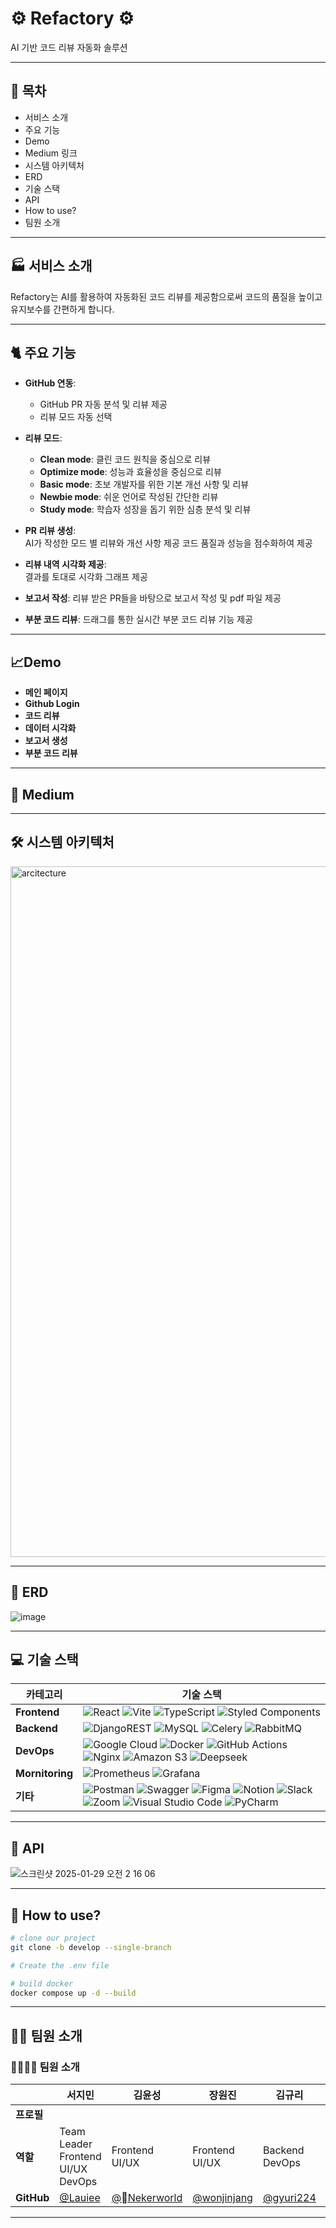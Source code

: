 # ⚙️ Refactory ⚙️
AI 기반 코드 리뷰 자동화 솔루션  

---

## 📖 목차  
- 서비스 소개  
- 주요 기능
- Demo
- Medium 링크  
- 시스템 아키텍처  
- ERD  
- 기술 스택  
- API
- How to use?
- 팀원 소개  

---

## 🏭 서비스 소개  
Refactory는 AI를 활용하여 자동화된 코드 리뷰를 제공함으로써 코드의 품질을 높이고 유지보수를 간편하게 합니다.  

---

## 🐈 주요 기능  
- **GitHub 연동**:  
  - GitHub PR 자동 분석 및 리뷰 제공  
  - 리뷰 모드 자동 선택  

- **리뷰 모드**:  
  - **Clean mode**: 클린 코드 원칙을 중심으로 리뷰  
  - **Optimize mode**: 성능과 효율성을 중심으로 리뷰  
  - **Basic mode**: 초보 개발자를 위한 기본 개선 사항 및 리뷰
  - **Newbie mode**: 쉬운 언어로 작성된 간단한 리뷰
  - **Study mode**: 학습자 성장을 돕기 위한 심층 분석 및 리뷰

- **PR 리뷰 생성**:  
  AI가 작성한 모드 별 리뷰와 개선 사항 제공
  코드 품질과 성능을 점수화하여 제공

- **리뷰 내역 시각화 제공**:  
  결과를 토대로 시각화 그래프 제공

- **보고서 작성**:
  리뷰 받은 PR들을 바탕으로 보고서 작성 및 pdf 파일 제공

- **부분 코드 리뷰**:
  드래그를 통한 실시간 부분 코드 리뷰 기능 제공

---
## 📈Demo
- **메인 페이지**
- **Github Login**
- **코드 리뷰**
- **데이터 시각화**
- **보고서 생성**
- **부분 코드 리뷰**

---
## 🐳 Medium  


---

## 🛠 시스템 아키텍처  
<img width="1105" alt="arcitecture" src="https://github.com/user-attachments/assets/8ee9a536-c623-4db0-affc-f5100a1744d6" />


---

## 🔑 ERD  
![image](https://github.com/user-attachments/assets/08bb8ccc-3c6b-46b0-aafb-e0fea64485f0)


---

## 💻 기술 스택  
| 카테고리          | 기술 스택                                       |  
|-------------------|------------------------------------------------|  
| **Frontend**     | ![React](https://img.shields.io/badge/react-%2320232a.svg?style=for-the-badge&logo=react&logoColor=%2361DAFB) ![Vite](https://img.shields.io/badge/vite-%23646CFF.svg?style=for-the-badge&logo=vite&logoColor=white) ![TypeScript](https://img.shields.io/badge/typescript-%23007ACC.svg?style=for-the-badge&logo=typescript&logoColor=white) ![Styled Components](https://img.shields.io/badge/styled--components-DB7093?style=for-the-badge&logo=styled-components&logoColor=white)  |
| **Backend**         | ![DjangoREST](https://img.shields.io/badge/DJANGO-REST-ff1709?style=for-the-badge&logo=django&logoColor=white&color=ff1709&labelColor=gray) ![MySQL](https://img.shields.io/badge/mysql-4479A1.svg?style=for-the-badge&logo=mysql&logoColor=white) ![Celery](https://img.shields.io/badge/celery-%23a9cc54.svg?style=for-the-badge&logo=celery&logoColor=ddf4a4) ![RabbitMQ](https://img.shields.io/badge/Rabbitmq-FF6600?style=for-the-badge&logo=rabbitmq&logoColor=white) |  
| **DevOps**           | ![Google Cloud](https://img.shields.io/badge/GoogleCloud-%234285F4.svg?style=for-the-badge&logo=google-cloud&logoColor=white) ![Docker](https://img.shields.io/badge/docker-%230db7ed.svg?style=for-the-badge&logo=docker&logoColor=white) ![GitHub Actions](https://img.shields.io/badge/github%20actions-%232671E5.svg?style=for-the-badge&logo=githubactions&logoColor=white) ![Nginx](https://img.shields.io/badge/nginx-%23009639.svg?style=for-the-badge&logo=nginx&logoColor=white) ![Amazon S3](https://img.shields.io/badge/Amazon%20S3-FF9900?style=for-the-badge&logo=amazons3&logoColor=white) ![Deepseek](https://img.shields.io/badge/deepseek-143?style=for-the-badge&logo=deepseek&logoColor=white&color=blue)| 
| **Mornitoring**       | ![Prometheus](https://img.shields.io/badge/Prometheus-E6522C?style=for-the-badge&logo=Prometheus&logoColor=white) ![Grafana](https://img.shields.io/badge/grafana-%23F46800.svg?style=for-the-badge&logo=grafana&logoColor=white)  |  
| **기타**           | ![Postman](https://img.shields.io/badge/Postman-FF6C37?style=for-the-badge&logo=postman&logoColor=white) ![Swagger](https://img.shields.io/badge/-Swagger-%23Clojure?style=for-the-badge&logo=swagger&logoColor=white) ![Figma](https://img.shields.io/badge/figma-%23F24E1E.svg?style=for-the-badge&logo=figma&logoColor=white) ![Notion](https://img.shields.io/badge/Notion-%23000000.svg?style=for-the-badge&logo=notion&logoColor=white) ![Slack](https://img.shields.io/badge/Slack-4A154B?style=for-the-badge&logo=slack&logoColor=white) ![Zoom](https://img.shields.io/badge/Zoom-2D8CFF?style=for-the-badge&logo=zoom&logoColor=white) ![Visual Studio Code](https://img.shields.io/badge/Visual%20Studio%20Code-0078d7.svg?style=for-the-badge&logo=visual-studio-code&logoColor=white) ![PyCharm](https://img.shields.io/badge/pycharm-143?style=for-the-badge&logo=pycharm&logoColor=black&color=black&labelColor=green) |  

---

## 📗 API  
![스크린샷 2025-01-29 오전 2 16 06](https://github.com/user-attachments/assets/f2195bf8-4823-4062-8a70-203f8e59338a)


---
## 🤔 How to use?
```bash
# clone our project
git clone -b develop --single-branch
```
```bash
# Create the .env file
```
```bash
# build docker
docker compose up -d --build
```
---
## 👨‍💻 팀원 소개  

### 👨‍👩‍👧‍👦 팀원 소개

|            | **서지민**   | **김윤성**   | **장원진**   | **김규리**   | **김아인**   | **류정훈**   | **이융현**   |
|------------|--------------|--------------|--------------|--------------|--------------|--------------|--------------|
| **프로필** | |  |  || | | |
| **역할**   | Team Leader<br>Frontend<br>UI/UX<br>DevOps | Frontend<br>UI/UX | Frontend<br>UI/UX | Backend<br>DevOps | Backend<br>DevOps | Backend<br>DevOps | Backend<br>DevOps |
| **GitHub** | [@Lauiee](https://github.com/Lauiee) | [@Nekerworld](https://github.com/Nekerworld) | [@wonjinjang](https://github.com/wonjinjang) | [@gyuri224](https://github.com/gyuri224) | [@einhin](https://github.com/einhn) | [@RYUJEONGHUN](https://github.com/RYUJEONGHUN) | [@fostacion](https://github.com/fostacion) |


---
